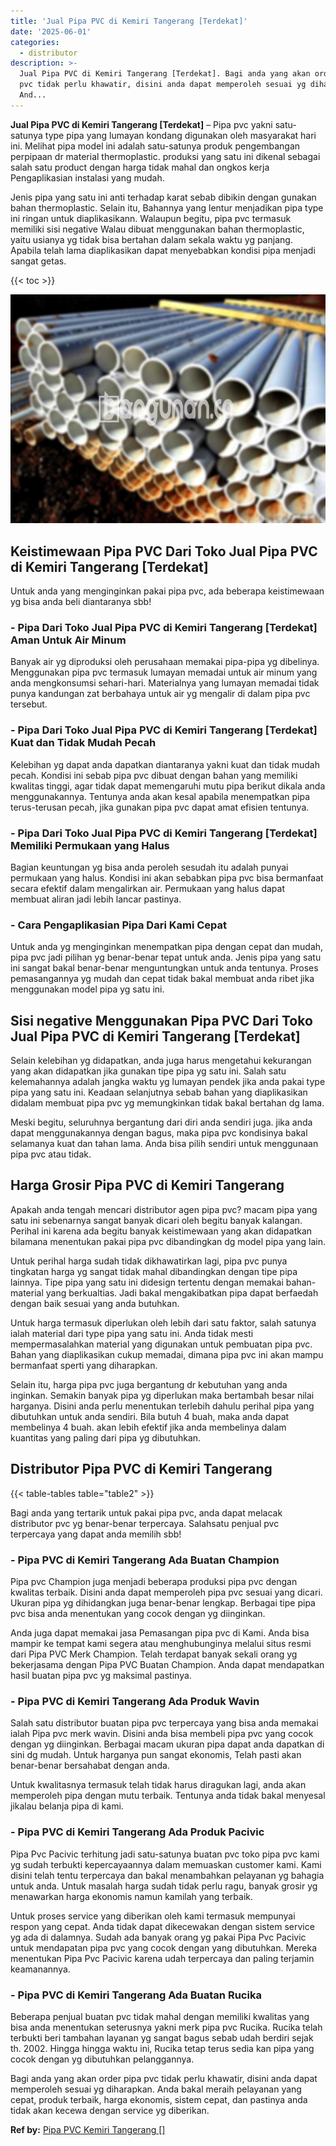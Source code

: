 ```yaml
---
title: 'Jual Pipa PVC di Kemiri Tangerang [Terdekat]'
date: '2025-06-01'
categories:
  - distributor
description: >-
  Jual Pipa PVC di Kemiri Tangerang [Terdekat]. Bagi anda yang akan order pipa
  pvc tidak perlu khawatir, disini anda dapat memperoleh sesuai yg diharapkan.
  And...
---
```


**Jual Pipa PVC di Kemiri Tangerang \[Terdekat\]** – Pipa pvc yakni satu-satunya type pipa yang lumayan kondang digunakan oleh masyarakat hari ini. Melihat pipa model ini adalah satu-satunya produk pengembangan perpipaan dr material thermoplastic. produksi yang satu ini dikenal sebagai salah satu product dengan harga tidak mahal dan ongkos kerja Pengaplikasian instalasi yang mudah.

Jenis pipa yang satu ini anti terhadap karat sebab dibikin dengan gunakan bahan thermoplastic. Selain itu, Bahannya yang lentur menjadikan pipa type ini ringan untuk diaplikasikann. Walaupun begitu, pipa pvc termasuk memiliki sisi negative Walau dibuat menggunakan bahan thermoplastic, yaitu usianya yg tidak bisa bertahan dalam sekala waktu yg panjang. Apabila telah lama diaplikasikan dapat menyebabkan kondisi pipa menjadi sangat getas.

{{< toc >}}

![Jual Pipa PVC di Kemiri Tangerang [Terdekat]](/images/jaul-pipa-pvc-51.png)

## Keistimewaan Pipa PVC Dari Toko Jual Pipa PVC di Kemiri Tangerang \[Terdekat\]

Untuk anda yang menginginkan pakai pipa pvc, ada beberapa keistimewaan yg bisa anda beli diantaranya sbb!

### \- Pipa Dari Toko Jual Pipa PVC di Kemiri Tangerang \[Terdekat\] Aman Untuk Air Minum

Banyak air yg diproduksi oleh perusahaan memakai pipa-pipa yg dibelinya. Menggunakan pipa pvc termasuk lumayan memadai untuk air minum yang anda mengkonsumsi sehari-hari. Materialnya yang lumayan memadai tidak punya kandungan zat berbahaya untuk air yg mengalir di dalam pipa pvc tersebut.

### \- Pipa Dari Toko Jual Pipa PVC di Kemiri Tangerang \[Terdekat\] Kuat dan Tidak Mudah Pecah

Kelebihan yg dapat anda dapatkan diantaranya yakni kuat dan tidak mudah pecah. Kondisi ini sebab pipa pvc dibuat dengan bahan yang memiliki kwalitas tinggi, agar tidak dapat memengaruhi mutu pipa berikut dikala anda menggunakannya. Tentunya anda akan kesal apabila menempatkan pipa terus-terusan pecah, jika gunakan pipa pvc dapat amat efisien tentunya.

### \- Pipa Dari Toko Jual Pipa PVC di Kemiri Tangerang \[Terdekat\] Memiliki Permukaan yang Halus

Bagian keuntungan yg bisa anda peroleh sesudah itu adalah punyai permukaan yang halus. Kondisi ini akan sebabkan pipa pvc bisa bermanfaat secara efektif dalam mengalirkan air. Permukaan yang halus dapat membuat aliran jadi lebih lancar pastinya.

### \- Cara Pengaplikasian Pipa Dari Kami Cepat

Untuk anda yg menginginkan menempatkan pipa dengan cepat dan mudah, pipa pvc jadi pilihan yg benar-benar tepat untuk anda. Jenis pipa yang satu ini sangat bakal benar-benar menguntungkan untuk anda tentunya. Proses pemasangannya yg mudah dan cepat tidak bakal membuat anda ribet jika menggunakan model pipa yg satu ini.

## Sisi negative Menggunakan Pipa PVC Dari Toko Jual Pipa PVC di Kemiri Tangerang \[Terdekat\]

Selain kelebihan yg didapatkan, anda juga harus mengetahui kekurangan yang akan didapatkan jika gunakan tipe pipa yg satu ini. Salah satu kelemahannya adalah jangka waktu yg lumayan pendek jika anda pakai type pipa yang satu ini. Keadaan selanjutnya sebab bahan yang diaplikasikan didalam membuat pipa pvc yg memungkinkan tidak bakal bertahan dg lama.

Meski begitu, seluruhnya bergantung dari diri anda sendiri juga. jika anda dapat menggunakannya dengan bagus, maka pipa pvc kondisinya bakal selamanya kuat dan tahan lama. Anda bisa pilih sendiri untuk menggunaan pipa pvc atau tidak.

## Harga Grosir Pipa PVC di Kemiri Tangerang

Apakah anda tengah mencari distributor agen pipa pvc? macam pipa yang satu ini sebenarnya sangat banyak dicari oleh begitu banyak kalangan. Perihal ini karena ada begitu banyak keistimewaan yang akan didapatkan bilamana menentukan pakai pipa pvc dibandingkan dg model pipa yang lain.

Untuk perihal harga sudah tidak dikhawatirkan lagi, pipa pvc punya tingkatan harga yg sangat tidak mahal dibandingkan dengan tipe pipa lainnya. Tipe pipa yang satu ini didesign tertentu dengan memakai bahan-material yang berkualtias. Jadi bakal mengakibatkan pipa dapat berfaedah dengan baik sesuai yang anda butuhkan.

Untuk harga termasuk diperlukan oleh lebih dari satu faktor, salah satunya ialah material dari type pipa yang satu ini. Anda tidak mesti mempermasalahkan material yang digunakan untuk pembuatan pipa pvc. Bahan yang diaplikasikan cukup memadai, dimana pipa pvc ini akan mampu bermanfaat sperti yang diharapkan.

Selain itu, harga pipa pvc juga bergantung dr kebutuhan yang anda inginkan. Semakin banyak pipa yg diperlukan maka bertambah besar nilai harganya. Disini anda perlu menentukan terlebih dahulu perihal pipa yang dibutuhkan untuk anda sendiri. Bila butuh 4 buah, maka anda dapat membelinya 4 buah. akan lebih efektif jika anda membelinya dalam kuantitas yang paling dari pipa yg dibutuhkan.

## Distributor Pipa PVC di Kemiri Tangerang

{{< table-tables table="table2" >}}

Bagi anda yang tertarik untuk pakai pipa pvc, anda dapat melacak distributor pvc yg benar-benar terpercaya. Salahsatu penjual pvc terpercaya yang dapat anda memilih sbb!

### \- Pipa PVC di Kemiri Tangerang Ada Buatan Champion

Pipa pvc Champion juga menjadi beberapa produksi pipa pvc dengan kwalitas terbaik. Disini anda dapat memperoleh pipa pvc sesuai yang dicari. Ukuran pipa yg dihidangkan juga benar-benar lengkap. Berbagai tipe pipa pvc bisa anda menentukan yang cocok dengan yg diinginkan.

Anda juga dapat memakai jasa Pemasangan pipa pvc di Kami. Anda bisa mampir ke tempat kami segera atau menghubunginya melalui situs resmi dari Pipa PVC Merk Champion. Telah terdapat banyak sekali orang yg bekerjasama dengan Pipa PVC Buatan Champion. Anda dapat mendapatkan hasil buatan pipa pvc yg maksimal pastinya.

### \- Pipa PVC di Kemiri Tangerang Ada Produk Wavin

Salah satu distributor buatan pipa pvc terpercaya yang bisa anda memakai ialah Pipa pvc merk wavin. Disini anda bisa membeli pipa pvc yang cocok dengan yg diinginkan. Berbagai macam ukuran pipa dapat anda dapatkan di sini dg mudah. Untuk harganya pun sangat ekonomis, Telah pasti akan benar-benar bersahabat dengan anda.

Untuk kwalitasnya termasuk telah tidak harus diragukan lagi, anda akan memperoleh pipa dengan mutu terbaik. Tentunya anda tidak bakal menyesal jikalau belanja pipa di kami.

### \- Pipa PVC di Kemiri Tangerang Ada Produk Pacivic

Pipa Pvc Pacivic terhitung jadi satu-satunya buatan pvc toko pipa pvc kami yg sudah terbukti kepercayaannya dalam memuaskan customer kami. Kami disini telah tentu terpercaya dan bakal menambahkan pelayanan yg bahagia untuk anda. Untuk masalah harga sudah tidak perlu ragu, banyak grosir yg menawarkan harga ekonomis namun kamilah yang terbaik.

Untuk proses service yang diberikan oleh kami termasuk mempunyai respon yang cepat. Anda tidak dapat dikecewakan dengan sistem service yg ada di dalamnya. Sudah ada banyak orang yg pakai Pipa Pvc Pacivic untuk mendapatan pipa pvc yang cocok dengan yang dibutuhkan. Mereka menentukan Pipa Pvc Pacivic karena udah terpercaya dan paling terjamin keamanannya.

### \- Pipa PVC di Kemiri Tangerang Ada Buatan Rucika

Beberapa penjual buatan pvc tidak mahal dengan memiliki kwalitas yang bisa anda menentukan seterusnya yakni merk pipa pvc Rucika. Rucika telah terbukti beri tambahan layanan yg sangat bagus sebab udah berdiri sejak th. 2002. Hingga hingga waktu ini, Rucika tetap terus sedia kan pipa yang cocok dengan yg dibutuhkan pelanggannya.

Bagi anda yang akan order pipa pvc tidak perlu khawatir, disini anda dapat memperoleh sesuai yg diharapkan. Anda bakal meraih pelayanan yang cepat, produk terbaik, harga ekonomis, sistem cepat, dan pastinya anda tidak akan kecewa dengan service yg diberikan.

**Ref by:** [Pipa PVC Kemiri Tangerang []](https://id.wikipedia.org/wiki/Pipa)

